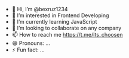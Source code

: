 - 👋 Hi, I’m @bexruz1234
- 👀 I’m interested in Frontend Developing
- 🌱 I’m currently learning JavaScript
- 💞️ I’m looking to collaborate on any company
- 📫 How to reach me https://t.me/Its_choosen
- 😄 Pronouns: ...
- ⚡ Fun fact: ...

<!---
bexruz1234/bexruz1234 is a ✨ special ✨ repository because its `README.md` (this file) appears on your GitHub profile.
You can click the Preview link to take a look at your changes.
--->
